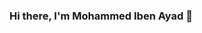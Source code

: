 ### Hi there, I'm Mohammed Iben Ayad 👋

<!--
**webontos/webontos** is a ✨ _special_ ✨ repository because its `README.md` (this file) appears on your GitHub profile.

- 🔭 I’m currently working on sharpening my programming skills and developing web apps with Django Framework.

- 🌱 I’m currently learning Django Framework and many other related interesting things.

- 👯 I’m looking to collaborate on Open Source Django projects.

- 🤔 I’m looking for help to understand the fundamentals of things.

- 💬 Ask me about Software Project Management and How to define and achieve goals.

- 📫 How to reach me: https://www.linkedin.com/in/mohammed-iben-ayad/

- ⚡ Fun fact: I work to NOT to work
-->
